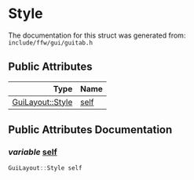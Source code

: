 Style
===================================


The documentation for this struct was generated from: `include/ffw/gui/guitab.h`



## Public Attributes

| Type | Name |
| -------: | :------- |
|  [GuiLayout::Style](ffw_GuiLayout_Style.html) | [self](#be6063ae) |


## Public Attributes Documentation

### _variable_ <a id="be6063ae" href="#be6063ae">self</a>

```cpp
GuiLayout::Style self
```





